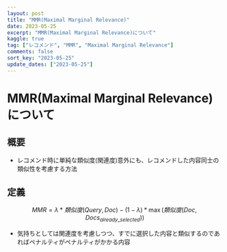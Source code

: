 ```yaml
---
layout: post
title: "MMR(Maximal Marginal Relevance)" 
date: 2023-05-25
excerpt: "MMR(Maximal Marginal Relevance)について"
kaggle: true
tag: ["レコメンド", "MMR", "Maximal Marginal Relevance"]
comments: false
sort_key: "2023-05-25"
update_dates: ["2023-05-25"]
---
```


# MMR(Maximal Marginal Relevance)について

## 概要
 - レコメンド時に単純な類似度(関連度)意外にも、レコメンドした内容同士の類似性を考慮する方法

## 定義

$$
MMR = \lambda * 類似度(Query, Doc) - (1-\lambda) * \max(類似度(Doc, Docs_{already\_selected}))
$$

 - 気持ちとしては関連度を考慮しつつ、すでに選択した内容と類似するのであればペナルティがペナルティがかかる内容
